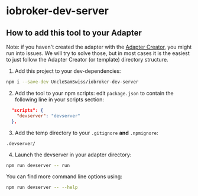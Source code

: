 # iobroker-dev-server

## How to add this tool to your Adapter

Note: if you haven't created the adapter with the [Adapter Creator](https://github.com/ioBroker/create-adapter), you might run into issues. We will try to solve those, but in most cases it is the easiest to just follow the Adapter Creator (or template) directory structure.

1. Add this project to your dev-dependencies:

```bash
npm i --save-dev UncleSamSwiss/iobroker-dev-server
```

2. Add the tool to your npm scripts: edit `package.json` to contain the following line in your scripts section:

```json
  "scripts": {
    "devserver": "devserver"
  },
```

3. Add the temp directory to your `.gitignore` **and** `.npmignore`:

```text
.devserver/
```

4. Launch the devserver in your adapter directory:

```bash
npm run devserver -- run
```

You can find more command line options using:

```bash
npm run devserver -- --help
```
